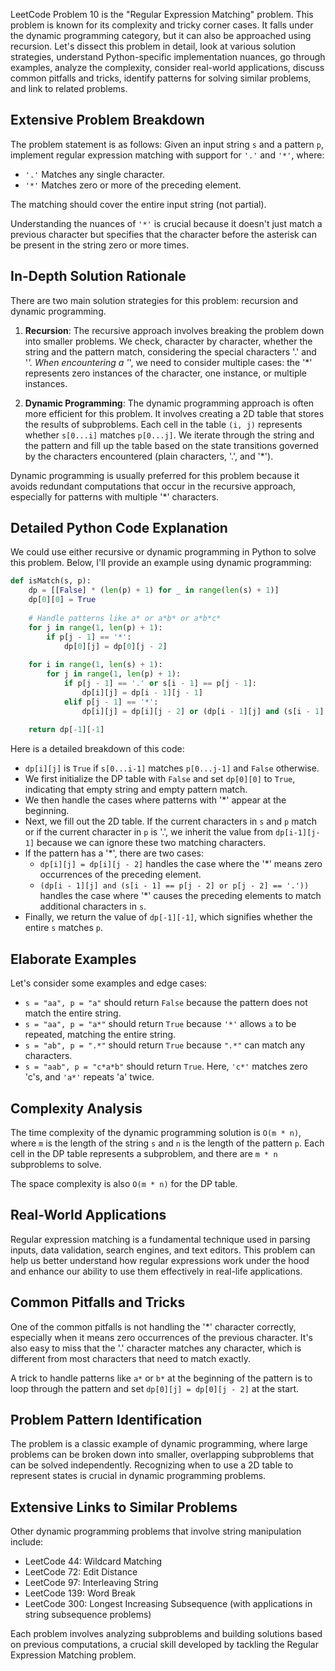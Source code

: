 LeetCode Problem 10 is the "Regular Expression Matching" problem. This problem is known for its complexity and tricky corner cases. It falls under the dynamic programming category, but it can also be approached using recursion. Let's dissect this problem in detail, look at various solution strategies, understand Python-specific implementation nuances, go through examples, analyze the complexity, consider real-world applications, discuss common pitfalls and tricks, identify patterns for solving similar problems, and link to related problems.

## Extensive Problem Breakdown
The problem statement is as follows: Given an input string `s` and a pattern `p`, implement regular expression matching with support for `'.'` and `'*'`, where:
- `'.'` Matches any single character.
- `'*'` Matches zero or more of the preceding element.

The matching should cover the entire input string (not partial).

Understanding the nuances of `'*'` is crucial because it doesn't just match a previous character but specifies that the character before the asterisk can be present in the string zero or more times.

## In-Depth Solution Rationale
There are two main solution strategies for this problem: recursion and dynamic programming.

1. **Recursion**:
   The recursive approach involves breaking the problem down into smaller problems. We check, character by character, whether the string and the pattern match, considering the special characters '.' and '*'. When encountering a '*', we need to consider multiple cases: the '*' represents zero instances of the character, one instance, or multiple instances.

2. **Dynamic Programming**:
   The dynamic programming approach is often more efficient for this problem. It involves creating a 2D table that stores the results of subproblems. Each cell in the table `(i, j)` represents whether `s[0...i]` matches `p[0...j]`. We iterate through the string and the pattern and fill up the table based on the state transitions governed by the characters encountered (plain characters, '.', and '*').

Dynamic programming is usually preferred for this problem because it avoids redundant computations that occur in the recursive approach, especially for patterns with multiple '*' characters.

## Detailed Python Code Explanation
We could use either recursive or dynamic programming in Python to solve this problem. Below, I'll provide an example using dynamic programming:

```python
def isMatch(s, p):
    dp = [[False] * (len(p) + 1) for _ in range(len(s) + 1)]
    dp[0][0] = True
    
    # Handle patterns like a* or a*b* or a*b*c*
    for j in range(1, len(p) + 1):
        if p[j - 1] == '*':
            dp[0][j] = dp[0][j - 2]
    
    for i in range(1, len(s) + 1):
        for j in range(1, len(p) + 1):
            if p[j - 1] == '.' or s[i - 1] == p[j - 1]:
                dp[i][j] = dp[i - 1][j - 1]
            elif p[j - 1] == '*':
                dp[i][j] = dp[i][j - 2] or (dp[i - 1][j] and (s[i - 1] == p[j - 2] or p[j - 2] == '.'))
    
    return dp[-1][-1]
```

Here is a detailed breakdown of this code:

- `dp[i][j]` is `True` if `s[0...i-1]` matches `p[0...j-1]` and `False` otherwise.
- We first initialize the DP table with `False` and set `dp[0][0]` to `True`, indicating that empty string and empty pattern match.
- We then handle the cases where patterns with '*' appear at the beginning.
- Next, we fill out the 2D table. If the current characters in `s` and `p` match or if the current character in `p` is '.', we inherit the value from `dp[i-1][j-1]` because we can ignore these two matching characters.
- If the pattern has a '*', there are two cases: 
    - `dp[i][j] = dp[i][j - 2]` handles the case where the '*' means zero occurrences of the preceding element.
    - `(dp[i - 1][j] and (s[i - 1] == p[j - 2] or p[j - 2] == '.'))` handles the case where '*' causes the preceding elements to match additional characters in `s`.
- Finally, we return the value of `dp[-1][-1]`, which signifies whether the entire `s` matches `p`.

## Elaborate Examples
Let's consider some examples and edge cases:
- `s = "aa", p = "a"` should return `False` because the pattern does not match the entire string.
- `s = "aa", p = "a*"` should return `True` because `'*'` allows `a` to be repeated, matching the entire string.
- `s = "ab", p = ".*"` should return `True` because `".*"` can match any characters.
- `s = "aab", p = "c*a*b"` should return `True`. Here, `'c*'` matches zero 'c's, and `'a*'` repeats 'a' twice.

## Complexity Analysis
The time complexity of the dynamic programming solution is `O(m * n)`, where `m` is the length of the string `s` and `n` is the length of the pattern `p`. Each cell in the DP table represents a subproblem, and there are `m * n` subproblems to solve.

The space complexity is also `O(m * n)` for the DP table.

## Real-World Applications
Regular expression matching is a fundamental technique used in parsing inputs, data validation, search engines, and text editors. This problem can help us better understand how regular expressions work under the hood and enhance our ability to use them effectively in real-life applications.

## Common Pitfalls and Tricks
One of the common pitfalls is not handling the '*' character correctly, especially when it means zero occurrences of the previous character. It's also easy to miss that the '.' character matches any character, which is different from most characters that need to match exactly.

A trick to handle patterns like `a*` or `b*` at the beginning of the pattern is to loop through the pattern and set `dp[0][j] = dp[0][j - 2]` at the start.

## Problem Pattern Identification
The problem is a classic example of dynamic programming, where large problems can be broken down into smaller, overlapping subproblems that can be solved independently. Recognizing when to use a 2D table to represent states is crucial in dynamic programming problems.

## Extensive Links to Similar Problems
Other dynamic programming problems that involve string manipulation include:
- LeetCode 44: Wildcard Matching
- LeetCode 72: Edit Distance
- LeetCode 97: Interleaving String
- LeetCode 139: Word Break
- LeetCode 300: Longest Increasing Subsequence (with applications in string subsequence problems)

Each problem involves analyzing subproblems and building solutions based on previous computations, a crucial skill developed by tackling the Regular Expression Matching problem.